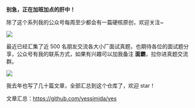 **别急，正在加班加点的肝中！**

除了这个系列我的公众号每周至少都会有一篇硬核原创，欢迎关注~

![](https://upload-images.jianshu.io/upload_images/16034279-e6ebb79b5a0b8fe7.png?imageMogr2/auto-orient/strip%7CimageView2/2/w/1240)

最近已经汇集了近 500 名朋友交流各大小厂面试真题，也期待各位的面试题分享，公众号有我的联系方式，如果有兴趣可以加我备注 **面霸**，拉你进真题交流群。

![](https://upload-images.jianshu.io/upload_images/16034279-82401bb5f5740526.png?imageMogr2/auto-orient/strip%7CimageView2/2/w/1240)

我去年也写了几十篇文章，全部汇总到这个仓库了，欢迎 star！

文章汇总：https://github.com/yessimida/yes 